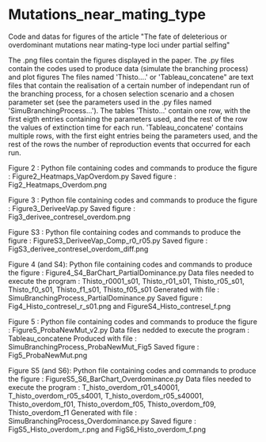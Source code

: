 # Mutations_near_mating_type
Code and datas for figures of the article "The fate of deleterious or overdominant mutations near mating-type loci under partial selfing"


The .png files contain the figures displayed in the paper.
The .py files contain the codes used to produce data (simulate the branching process) and plot figures
The files named 'Thisto....' or 'Tableau_concatene" are text files that contain the realisation of a certain number of independant run of the branching process, for a chosen selection scenario and a chosen parameter set (see the parameters used in the .py files named 'SimuBranchingProcess...'). 
The tables 'Thisto...' contain one row, with the first eigth entries containing the parameters used, and the rest of the row the values of extinction time for each run. 
'Tableau_concatene' contains multiple rows, with the first eight entries being the parameters used, and the rest of the rows the number of reproduction events that occurred for each run.

Figure 2 :
Python file containing codes and commands to produce the figure : Figure2_Heatmaps_VapOverdom.py
Saved figure : Fig2_Heatmaps_Overdom.png

Figure 3 : 
Python file containing codes and commands to produce the figure : Figure3_DeriveeVap.py
Saved figure : Fig3_derivee_contresel_overdom.png

Figure S3 :
Python file containing codes and commands to produce the figure : FigureS3_DeriveeVap_Comp_r0_r05.py
Saved figure : FigS3_derivee_contresel_overdom_diff.png

Figure 4 (and S4):
Python file containing codes and commands to produce the figure : Figure4_S4_BarChart_PartialDominance.py
Data files needed to execute the program : Thisto_r0001_s01, Thisto_r01_s01, Thisto_r05_s01, Thisto_f0_s01, Thisto_f1_s01, Thisto_f05_s01
Generated with file : SimuBranchingProcess_PartialDominance.py
Saved figure : Fig4_Histo_contresel_r_s01.png and FigureS4_Histo_contresel_f.png

Figure 5 :
Python file containing codes and commands to produce the figure : Figure5_ProbaNewMut_v2.py
Data files nedded to execute the program : Tableau_concatene
Produced with file : SimuBranchingProcess_ProbaNewMut_Fig5
Saved figure : Fig5_ProbaNewMut.png

Figure S5 (and S6):
Python file containing codes and commands to produce the figure : FigureS5_S6_BarChart_Overdominance.py
Data files needed to execute the program : T_histo_overdom_r01_s40001, T_histo_overdom_r05_s4001, T_histo_overdom_r05_s40001, Thisto_overdom_f01, Thisto_overdom_f05, Thisto_overdom_f09, Thisto_overdom_f1
Generated with file : SimuBranchingProcess_Overdominance.py
Saved figure : FigS5_Histo_overdom_r.png and FigS6_Histo_overdom_f.png
